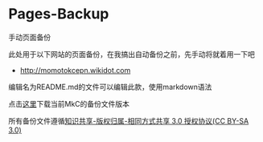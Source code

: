 # Pages-Backup
手动页面备份

此处用于以下网站的页面备份，在我搞出自动备份之前，先手动将就着用一下吧

* http://momotokcepn.wikidot.com

编辑名为README.md的文件可以编辑此款，使用markdown语法

点击[这里](https://github.com/MomotokCepn/MkC-Backup/archive/refs/heads/main.zip)下载当前MkC的备份文件版本

所有备份文件遵循[知识共享-版权归属-相同方式共享 3.0 授权协议(CC BY-SA 3.0)](https://creativecommons.org/licenses/by-sa/3.0/)
